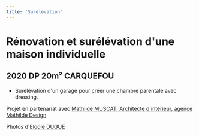 ```yaml
---
title: 'Surélévation'
---
```


# **Rénovation et surélévation d'une maison individuelle**
## 2020 DP 20m² CARQUEFOU

- Surélévation d'un garage pour créer une chambre parentale avec dressing.

Projet en partenariat avec [Mathilde MUSCAT, Architecte d'intérieur, agence Mathilde Design](https://www.mathilde-design.fr/)

Photos d'[Elodie DUGUE](https://elodiedugue.com/)


